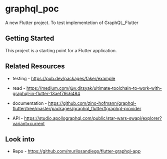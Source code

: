 # graphql_poc

A new Flutter project. To test implementetion of GraphQL_Flutter

## Getting Started

This project is a starting point for a Flutter application.

## Related Resources

- testing - https://pub.dev/packages/faker/example

- read - https://medium.com/@v.ditsyak/ultimate-toolchain-to-work-with-graphql-in-flutter-13aef79c6484

- documentation - https://github.com/zino-hofmann/graphql-flutter/tree/master/packages/graphql_flutter#graphql-provider

- API - https://studio.apollographql.com/public/star-wars-swapi/explorer?variant=current

## Look into 

- Repo - https://github.com/murilosandiego/flutter-graphql-app 